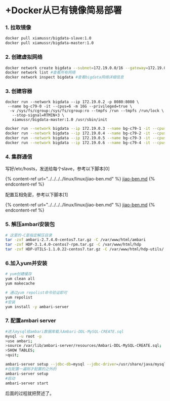 # +Docker从已有镜像简易部署

### 1. 拉取镜像

```sh
docker pull xiamussr/bigdata-slave:1.0
docker pull xiamussr/bigdata-master:1.0
```

### 2. 创建虚拟网络

```sh
docker network create bigdata --subnet=172.19.0.0/16 --gateway=172.19.0.1
docker network list #查看所有网络
docker network inspect bigdata #查看bigdata网络详细信息
```

### 3. 创建容器

```
docker run --network bigdata --ip 172.19.0.2 -p 8080:8080 \
 --name bg-c79-0 -it --cpus=6 -m 16G --privileged=true \
  -v /sys/fs/cgroup:/sys/fs/cgroup:ro --tmpfs /run --tmpfs /run/lock \
   --stop-signal=RTMIN+3 \
   xiamussr/bigdata-master:1.0 /usr/sbin/init
```

```sh
docker run --network bigdata --ip 172.19.0.3 --name bg-c79-1 -it --cpus=4 -m 12G --privileged=true -v /sys/fs/cgroup:/sys/fs/cgroup:ro --tmpfs /run --tmpfs /run/lock --stop-signal=RTMIN+3 xiamussr/bigdata-slave:1.0 /usr/sbin/init
docker run --network bigdata --ip 172.19.0.4 --name bg-c79-2 -it --cpus=4 -m 12G --privileged=true -v /sys/fs/cgroup:/sys/fs/cgroup:ro --tmpfs /run --tmpfs /run/lock --stop-signal=RTMIN+3 xiamussr/bigdata-slave:1.0 /usr/sbin/init
docker run --network bigdata --ip 172.19.0.5 --name bg-c79-3 -it --cpus=4 -m 12G --privileged=true -v /sys/fs/cgroup:/sys/fs/cgroup:ro --tmpfs /run --tmpfs /run/lock --stop-signal=RTMIN+3 xiamussr/bigdata-slave:1.0 /usr/sbin/init
docker run --network bigdata --ip 172.19.0.6 --name bg-c79-4 -it --cpus=4 -m 12G --privileged=true -v /sys/fs/cgroup:/sys/fs/cgroup:ro --tmpfs /run --tmpfs /run/lock --stop-signal=RTMIN+3 xiamussr/bigdata-slave:1.0 /usr/sbin/init
```

### 4. 集群通信

写好/etc/hosts，发送给每个slave，参考以下脚本\[0]

{% content-ref url="../../../../linux/linux/jiao-ben.md" %}
[jiao-ben.md](../../../../linux/linux/jiao-ben.md)
{% endcontent-ref %}

配置互相免密，参考以下脚本\[1]

{% content-ref url="../../../../linux/linux/jiao-ben.md" %}
[jiao-ben.md](../../../../linux/linux/jiao-ben.md)
{% endcontent-ref %}

### 5. 解压ambari安装包

```sh
# 这里的-C是指定解压目录
tar -zxf ambari-2.7.4.0-centos7.tar.gz -C /var/www/html/ambari 
tar -zxf HDP-3.1.4.0-centos7-rpm.tar.gz -C /var/www/html/hdp
tar -zxf HDP-UTILS-1.1.0.22-centos7.tar.gz -C /var/www/html/hdp-utils/
```

### 6.加入yum并安装

```sh
# yum创建缓存
yum clean all
yum makecache

# 通过yum repolist命令验证即可
yum repolist
#安装
yum install -y ambari-server
```

### 7. 配置ambari server

```sh
#进入mysql给ambari数据库载入Ambari-DDL-MySQL-CREATE.sql
mysql -u root -p
>use ambari;
>source /var/lib/ambari-server/resources/Ambari-DDL-MySQL-CREATE.sql;
>SHOW TABLES;
>quit;

ambari-server setup --jdbc-db=mysql --jdbc-driver=/usr/share/java/mysql-connector-java.jar
#在配置一遍刚才配置的之外的
ambari-server setup
#启动
ambari-server start
```

后面的过程就把赘述了。


